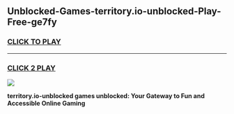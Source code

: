 
## Unblocked-Games-territory.io-unblocked-Play-Free-ge7fy
<h3>
<a href="https://premium76.site?title=territory.io-unblocked&ref=17A">CLICK TO PLAY</a></h3>
<hr>

<h3>
<a href="https://premium76.site?title=territory.io-unblocked&ref=17A">CLICK 2 PLAY</a>
  
</h3>

<a href="https://premium76.site?title=territory.io-unblocked&ref=17A"><img src="https://clearcache.store/games.png"></a>


**territory.io-unblocked games unblocked: Your Gateway to Fun and Accessible Online Gaming**
